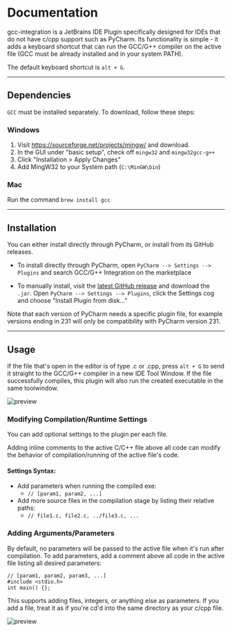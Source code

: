 # Documentation

gcc-integration is a JetBrains IDE Plugin specifically designed for IDEs that do not have c/cpp support such as PyCharm. Its functionality is simple - it adds a keyboard shortcut that can run the GCC/G++ compiler on the active file (GCC must be already installed and in your system PATH).

The default keyboard shortcut is `alt + G`.

---- 

## Dependencies

`GCC` must be installed separately. To download, follow these steps:

### Windows

1) Visit https://sourceforge.net/projects/mingw/ and download.
2) In the GUI under "basic setup", check off `mingw32` and `mingw32gcc-g++`
3) Click "Installation > Apply Changes"
4) Add MingW32 to your System path (`C:\MinGW\bin`)

### Mac

Run the command `brew install gcc`

----

## Installation

You can either install directly through PyCharm, or install from its GitHub releases.

- To install directly through PyCharm, open `PyCharm --> Settings --> Plugins` and search GCC/G++ Integration on the marketplace

- To manually install, visit the [latest GitHub release](https://github.com/mike-fmh/gcc-integration/releases) and download the `.jar`. Open `PyCharm --> Settings --> Plugins`, click the Settings cog and choose "Install Plugin from disk..."

Note that each version of PyCharm needs a specific plugin file, for example versions ending in 231 will only be compatibility with PyCharm version 231.

----

## Usage

If the file that's open in the editor is of type .c or .cpp, press `alt + G` to send it straight to the GCC/G++ compiler in a new IDE Tool Window. If the file successfully compiles, this plugin will also run the created executable in the same toolwindow.

![preview](plugin-preview.png)

### Modifying Compilation/Runtime Settings

You can add optional settings to the plugin per each file.

Adding inline comments to the active C/C++ file above all code can modify the behavior of compilation/running of the active file's code.

#### Settings Syntax:
- Add parameters when running the compiled exe:
  - `// [param1, param2, ...]`
- Add more source files in the compilation stage by listing their relative paths:
  - `// file1.c, file2.c, ../file3.c, ...`

### Adding Arguments/Parameters 

By default, no parameters will be passed to the active file when it's run after compilation. To add parameters, add a comment above all code in the active file listing all desired parameters:

    // [param1, param2, param3, ...]
    #include <stdio.h>
    int main() {};

This supports adding files, integers, or anything else as parameters. If you add a file, treat it as if you're cd'd into the same directory as your c/cpp file.

![preview](param-preview.png)